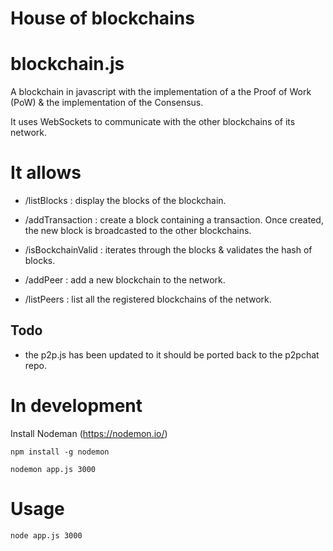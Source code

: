 # House of blockchains

# blockchain.js

A blockchain in javascript with the implementation of a the Proof of Work (PoW) & the implementation of the Consensus.

It uses WebSockets to communicate with the other blockchains of its network.

# It allows

- /listBlocks : display the blocks of the blockchain.

- /addTransaction : create a block containing a transaction. Once created, the new block is broadcasted to the other blockchains.

- /isBockchainValid : iterates through the blocks & validates the hash of blocks.

- /addPeer : add a new blockchain to the network.

- /listPeers : list all the registered blockchains of the network.

## Todo

- the p2p.js has been updated to it should be ported back to the p2pchat repo.

# In development
Install Nodeman (https://nodemon.io/)
```
npm install -g nodemon
```

```
nodemon app.js 3000
```

# Usage

```
node app.js 3000
```

